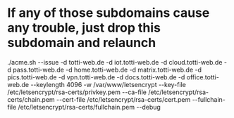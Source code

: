 # If any of those subdomains cause any trouble, just drop this subdomain and relaunch

./acme.sh --issue -d totti-web.de -d iot.totti-web.de -d cloud.totti-web.de -d pass.totti-web.de -d home.totti-web.de -d matrix.totti-web.de -d pics.totti-web.de -d vpn.totti-web.de -d docs.totti-web.de -d office.totti-web.de --keylength 4096 -w /var/www/letsencrypt --key-file /etc/letsencrypt/rsa-certs/privkey.pem --ca-file /etc/letsencrypt/rsa-certs/chain.pem --cert-file /etc/letsencrypt/rsa-certs/cert.pem --fullchain-file /etc/letsencrypt/rsa-certs/fullchain.pem --debug

